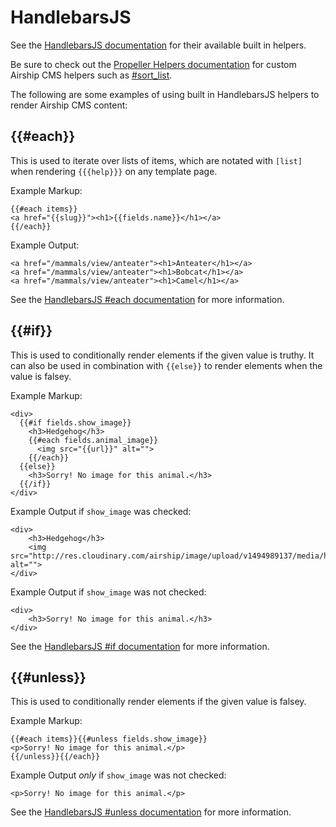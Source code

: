 # HandlebarsJS
See the [HandlebarsJS documentation](http://handlebarsjs.com/builtin_helpers.html) for their available built in helpers.

Be sure to check out the [Propeller Helpers documentation](/documentation/view/propeller-helpers) for custom Airship CMS helpers such as [#sort_list](/documentation/view/propeller-helpers#user-content-sort_list).

The following are some examples of using built in HandlebarsJS helpers to render Airship CMS content:


## {{#each}}
This is used to iterate over lists of items, which are notated with `[list]` when rendering `{{{help}}}` on any template page.

Example Markup:
```
{{#each items}}
<a href="{{slug}}"><h1>{{fields.name}}</h1></a>
{{/each}}
```

Example Output:
```
<a href="/mammals/view/anteater"><h1>Anteater</h1></a>
<a href="/mammals/view/anteater"><h1>Bobcat</h1></a>
<a href="/mammals/view/anteater"><h1>Camel</h1></a>
```

See the [HandlebarsJS #each documentation](http://handlebarsjs.com/builtin_helpers.html#iteration) for more information.


## {{#if}}
This is used to conditionally render elements if the given value is truthy. It can also be used in combination with `{{else}}` to render elements when the value is falsey.

Example Markup:
```
<div>
  {{#if fields.show_image}}
    <h3>Hedgehog</h3>
    {{#each fields.animal_image}}
      <img src="{{url}}" alt="">
    {{/each}}
  {{else}}
    <h3>Sorry! No image for this animal.</h3>
  {{/if}}
</div>
```

Example Output if `show_image` was checked:
```
<div>
    <h3>Hedgehog</h3>
    <img src="http://res.cloudinary.com/airship/image/upload/v1494989137/media/hedgietest_rpaxih.jpg" alt="">
</div>
```

Example Output if `show_image` was not checked:
```
<div>
    <h3>Sorry! No image for this animal.</h3>
</div>
```

See the [HandlebarsJS #if documentation](http://handlebarsjs.com/builtin_helpers.html#conditionals) for more information.


## {{#unless}}
This is used to conditionally render elements if the given value is falsey. 

Example Markup:
```
{{#each items}}{{#unless fields.show_image}}
<p>Sorry! No image for this animal.</p>
{{/unless}}{{/each}}
```

Example Output _only_ if `show_image` was not checked:
```
<p>Sorry! No image for this animal.</p>
```

See the [HandlebarsJS #unless documentation](http://handlebarsjs.com/builtin_helpers.html#unless) for more information.
